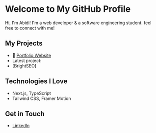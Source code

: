 # Welcome to My GitHub Profile

Hi, I'm Abidi! I'm a web developer & a software engineering student. feel free to connect with me!

## My Projects
- 🚀 [Portfolio Website](https://abidibenhassen.engineer)
- Latest project:
-  [BrightSEO]

## Technologies I Love
- Next.js, TypeScript
- Tailwind CSS, Framer Motion

## Get in Touch
- [LinkedIn](https://www.linkedin.com/in/abidi-ben-hassen/)
